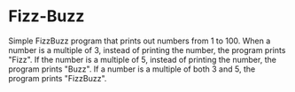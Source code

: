 # Fizz-Buzz

Simple FizzBuzz program that prints out numbers from 1 to 100. When a number is a multiple of 3, instead of printing the number, the program prints "Fizz". If the number is a multiple of 5, instead of printing the number, the program prints "Buzz". If a number is a multiple of both 3 and 5, the program prints "FizzBuzz".
